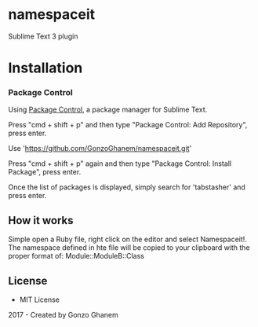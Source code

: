 # namespaceit
Sublime Text 3 plugin

# Installation

### Package Control
Using [Package Control](http://wbond.net/sublime_packages/package_control), a
package manager for Sublime Text.

Press "cmd + shift + p" and then type "Package Control: Add Repository", press enter.

Use 'https://github.com/GonzoGhanem/namespaceit.git'

Press "cmd + shift + p" again and then type "Package Control: Install Package", press enter.

Once the list of packages is displayed, simply search for 'tabstasher' and press enter.

## How it works
Simple open a Ruby file, right click on the editor and select Namespaceit!. The namespace defined in hte file will be copied to your clipboard with the proper format of: Module::ModuleB::Class

## License
* MIT License

2017 - Created by Gonzo Ghanem
